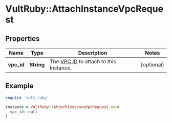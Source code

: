 # VultRuby::AttachInstanceVpcRequest

## Properties

| Name | Type | Description | Notes |
| ---- | ---- | ----------- | ----- |
| **vpc_id** | **String** | The [VPC ID](#operation/list-vpcs) to attach to this Instance. | [optional] |

## Example

```ruby
require 'vult_ruby'

instance = VultRuby::AttachInstanceVpcRequest.new(
  vpc_id: null
)
```

